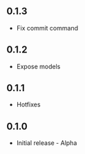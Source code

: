 ## 0.1.3
- Fix commit command

## 0.1.2
- Expose models

## 0.1.1
- Hotfixes

## 0.1.0
- Initial release - Alpha
